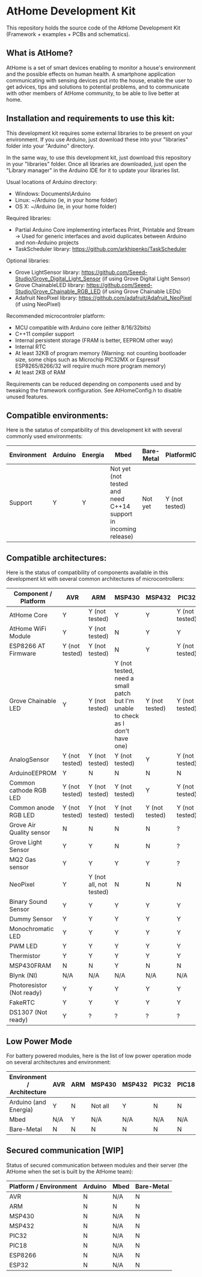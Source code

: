 # AtHome Development Kit

This repository holds the source code of the AtHome Development Kit (Framework + examples + PCBs and schematics).

## What is AtHome?

AtHome is a set of smart devices enabling to monitor a house's environment and the possible effects on human health.
A smartphone application communicating with sensing devices put into the house, enable the user to get advices, tips and solutions to potential problems,
and to communicate with other members of AtHome community, to be able to live better at home.

## Installation and requirements to use this kit:

This development kit requires some external libraries to be present on your environment. If you use Arduino, just download these into your "libraries" folder into your "Arduino" directory.

In the same way, to use this development kit, just download this repository in your "libraries" folder. Once all libraries are downloaded, just open the "Library manager" in the Arduino IDE for it to update your libraries list.

Usual locations of Arduino directory:
- Windows: Documents\Arduino
- Linux: ~/Arduino (ie, in your home folder)
- OS X: ~/Arduino (ie, in your home folder)

Required libraries:
- Partial Arduino Core implementing interfaces Print, Printable and Stream -> Used for generic interfaces and avoid duplicates between Arduino and non-Arduino projects
- TaskScheduler library: https://github.com/arkhipenko/TaskScheduler

Optional libraries:
- Grove LightSensor library: https://github.com/Seeed-Studio/Grove_Digital_Light_Sensor (if using Grove Digital Light Sensor)
- Grove ChainableLED library: https://github.com/Seeed-Studio/Grove_Chainable_RGB_LED (if using Grove Chainable LEDs)
- Adafruit NeoPixel library: https://github.com/adafruit/Adafruit_NeoPixel (if using NeoPixel)

Recommended microcontroler platform:
- MCU compatible with Arduino core (either 8/16/32bits)
- C++11 compiler support
- Internal persistent storage (FRAM is better, EEPROM other way)
- Internal RTC
- At least 32KB of program memory (Warning: not counting bootloader size, some chips such as Microchip PIC32MX or Espressif ESP8265/8266/32 will require much more program memory)
- At least 2KB of RAM

Requirements can be reduced depending on components used and by tweaking the framework configuration. See AtHomeConfig.h to disable unused features.

## Compatible environments:

Here is the satatus of compatibility of this development kit with several commonly used environments:

| Environment | Arduino | Energia | Mbed                                                            | Bare-Metal | PlatformIO     |
|-------------|---------|---------|-----------------------------------------------------------------|------------|----------------|
| Support     | Y       | Y       | Not yet (not tested and need C++14 support in incoming release) | Not yet    | Y (not tested) |

## Compatible architectures:

Here is the status of compatibility of components available in this development kit with several common architectures of microcontrollers:

| Component / Platform     | AVR            | ARM                      | MSP430                                                                         | MSP432         | PIC32          | PIC18 | ESP8266 | ESP32 |
|--------------------------|----------------|--------------------------|--------------------------------------------------------------------------------|----------------|----------------|-------|---------|-------|
| AtHome Core              | Y              | Y (not tested)           | Y                                                                              | Y              | Y (not tested) | ?     | Y       | ?     |
| AtHome WiFi Module       | Y              | Y (not tested)           | N                                                                              | Y              | Y              | ?     | ?       | ?     |
| ESP8266 AT Firmware      | Y (not tested) | Y (not tested)           | N                                                                              | Y              | Y (not tested) | ?     | N/A     | ?     |
| Grove Chainable LED      | Y              | Y (not tested)           | Y (not tested, need a small patch but I'm unable to check as I don't have one) | Y (not tested) | Y (not tested) | ?     | ?       | ?     |
| AnalogSensor             | Y (not tested) | Y (not tested)           | Y (not tested)                                                                 | Y              | Y (not tested) | ?     | Y       | ?     |
| ArduinoEEPROM            | Y              | N                        | N                                                                              | N              | N              | ?     | ?       | ?     |
| Common cathode RGB LED   | Y (not tested) | Y (not tested)           | Y (not tested)                                                                 | Y              | Y (not tested) | ?     | Y       | ?     |
| Common anode RGB LED     | Y (not tested) | Y (not tested)           | Y (not tested)                                                                 | Y (not tested) | Y (not tested) | ?     | Y       | ?     |
| Grove Air Quality sensor | N              | N                        | N                                                                              | N              | ?              | ?     | ?       | ?     |
| Grove Light Sensor       | Y              | Y                        | N                                                                              | N              | ?              | ?     | ?       | ?     |
| MQ2 Gas sensor           | Y              | Y                        | Y                                                                              | Y              | ?              | ?     | ?       | ?     |
| NeoPixel                 | Y              | Y (not all, not tested)  | N                                                                              | N              | N              | ?     | ?       | ?     |
| Binary Sound Sensor      | Y              | Y                        | Y                                                                              | Y              | Y              | ?     | ?       | ?     |
| Dummy Sensor             | Y              | Y                        | Y                                                                              | Y              | Y              | ?     | ?       | ?     |
| Monochromatic LED        | Y              | Y                        | Y                                                                              | Y              | Y              | ?     | ?       | ?     |
| PWM LED                  | Y              | Y                        | Y                                                                              | Y              | Y              | ?     | ?       | ?     |
| Thermistor               | Y              | Y                        | Y                                                                              | Y              | Y              | ?     | ?       | ?     |
| MSP430FRAM               | N              | N                        | Y                                                                              | N              | N              | N     | N       | N     |
| Blynk (NI)               | N/A            | N/A                      | N/A                                                                            | N/A            | N/A            | N/A   | N/A     | N/A   |
| Photoresistor (Not ready)| Y              | Y                        | Y                                                                              | Y              | Y              | ?     | ?       | ?     |
| FakeRTC                  | Y              | Y                        | Y                                                                              | Y              | Y              | N     | ?       | ?     |
| DS1307 (Not ready)       | Y              | ?                        | ?                                                                              | ?              | ?              | ?     | ?       | ?     |

## Low Power Mode

For battery powered modules, here is the list of low power operation mode on several architectures and environment:

| Environment / Architecture | AVR | ARM | MSP430  | MSP432 | PIC32 | PIC18 | ESP8266 | ESP32 |
|----------------------------|-----|-----|---------|--------|-------|-------|---------|-------|
| Arduino (and Energia)      | Y   | N   | Not all | Y      | N     | N     | Y       | N     |
| Mbed                       | N/A | Y   | N/A     | N/A    | N/A   | N/A   | N/A     | N/A   |
| Bare-Metal                 | N   | N   | N       | N      | N     | N     | N       | N     |

## Secured communication [WIP]

Status of secured communication between modules and their server (the AtHome when the set is built by the AtHome team):

| Platform / Environment | Arduino | Mbed | Bare-Metal |
|------------------------|---------|------|------------|
| AVR                    | N       | N/A  | N          |
| ARM                    | N       | N    | N          |
| MSP430                 | N       | N/A  | N          |
| MSP432                 | N       | N/A  | N          |
| PIC32                  | N       | N/A  | N          |
| PIC18                  | N       | N/A  | N          |
| ESP8266                | N       | N/A  | N          |
| ESP32                  | N       | N/A  | N          |
